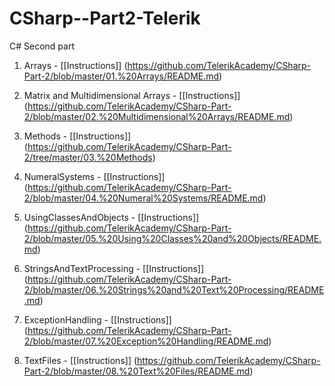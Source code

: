 # CSharp--Part2-Telerik
C# Second part

1. Arrays     -    [[Instructions]]
(https://github.com/TelerikAcademy/CSharp-Part-2/blob/master/01.%20Arrays/README.md)

2. Matrix and Multidimensional Arrays   -   [[Instructions]] (https://github.com/TelerikAcademy/CSharp-Part-2/blob/master/02.%20Multidimensional%20Arrays/README.md)

3. Methods    -    [[Instructions]]   
(https://github.com/TelerikAcademy/CSharp-Part-2/tree/master/03.%20Methods)

4. NumeralSystems   -   [[Instructions]] 
(https://github.com/TelerikAcademy/CSharp-Part-2/blob/master/04.%20Numeral%20Systems/README.md)

5. UsingClassesAndObjects   -   [[Instructions]] 
(https://github.com/TelerikAcademy/CSharp-Part-2/blob/master/05.%20Using%20Classes%20and%20Objects/README.md)

6. StringsAndTextProcessing   -   [[Instructions]]
(https://github.com/TelerikAcademy/CSharp-Part-2/blob/master/06.%20Strings%20and%20Text%20Processing/README.md)

7. ExceptionHandling  -   [[Instructions]]
(https://github.com/TelerikAcademy/CSharp-Part-2/blob/master/07.%20Exception%20Handling/README.md)

8. TextFiles   -   [[Instructions]]
(https://github.com/TelerikAcademy/CSharp-Part-2/blob/master/08.%20Text%20Files/README.md)

